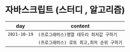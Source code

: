 # 자바스크립트 (스터디 , 알고리즘)

| day | content |
|:---:|---|
| `2021-10-19`  | `(프로그래머스)행열 테두리 최저값 구하기` |
|               | `(프로그래머스) 로또 최고,최저 순위 구하기` |
